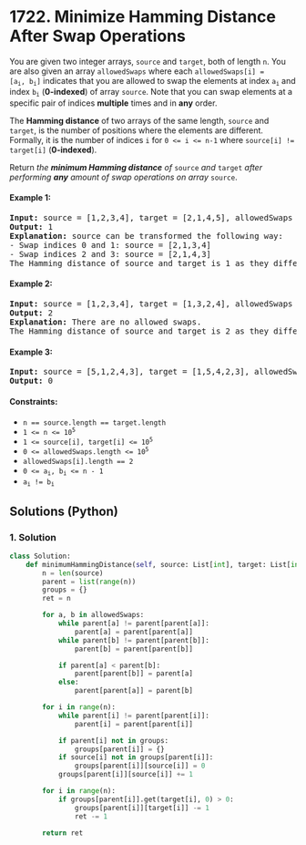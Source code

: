 # 1722. Minimize Hamming Distance After Swap Operations
You are given two integer arrays, `source` and `target`, both of length `n`. You are also given an array `allowedSwaps` where each <code>allowedSwaps[i] = [a<sub>i</sub>, b<sub>i</sub>]</code> indicates that you are allowed to swap the elements at index <code>a<sub>i</sub></code> and index <code>b<sub>i</sub></code> (**0-indexed**) of array `source`. Note that you can swap elements at a specific pair of indices **multiple** times and in **any** order.

The **Hamming distance** of two arrays of the same length, `source` and `target`, is the number of positions where the elements are different. Formally, it is the number of indices `i` for `0 <= i <= n-1` where `source[i] != target[i]` (**0-indexed**).

Return *the **minimum Hamming distance** of* `source` *and* `target` *after performing **any** amount of swap operations on array* `source`.

#### Example 1:
<pre>
<strong>Input:</strong> source = [1,2,3,4], target = [2,1,4,5], allowedSwaps = [[0,1],[2,3]]
<strong>Output:</strong> 1
<strong>Explanation:</strong> source can be transformed the following way:
- Swap indices 0 and 1: source = [2,1,3,4]
- Swap indices 2 and 3: source = [2,1,4,3]
The Hamming distance of source and target is 1 as they differ in 1 position: index 3.
</pre>

#### Example 2:
<pre>
<strong>Input:</strong> source = [1,2,3,4], target = [1,3,2,4], allowedSwaps = []
<strong>Output:</strong> 2
<strong>Explanation:</strong> There are no allowed swaps.
The Hamming distance of source and target is 2 as they differ in 2 positions: index 1 and index 2.
</pre>

#### Example 3:
<pre>
<strong>Input:</strong> source = [5,1,2,4,3], target = [1,5,4,2,3], allowedSwaps = [[0,4],[4,2],[1,3],[1,4]]
<strong>Output:</strong> 0
</pre>

#### Constraints:
* `n == source.length == target.length`
* <code>1 <= n <= 10<sup>5</sup></code>
* <code>1 <= source[i], target[i] <= 10<sup>5</sup></code>
* <code>0 <= allowedSwaps.length <= 10<sup>5</sup></code>
* `allowedSwaps[i].length == 2`
* <code>0 <= a<sub>i</sub>, b<sub>i</sub> <= n - 1</code>
* <code>a<sub>i</sub> != b<sub>i</sub></code>

## Solutions (Python)

### 1. Solution
```Python
class Solution:
    def minimumHammingDistance(self, source: List[int], target: List[int], allowedSwaps: List[List[int]]) -> int:
        n = len(source)
        parent = list(range(n))
        groups = {}
        ret = n

        for a, b in allowedSwaps:
            while parent[a] != parent[parent[a]]:
                parent[a] = parent[parent[a]]
            while parent[b] != parent[parent[b]]:
                parent[b] = parent[parent[b]]

            if parent[a] < parent[b]:
                parent[parent[b]] = parent[a]
            else:
                parent[parent[a]] = parent[b]

        for i in range(n):
            while parent[i] != parent[parent[i]]:
                parent[i] = parent[parent[i]]

            if parent[i] not in groups:
                groups[parent[i]] = {}
            if source[i] not in groups[parent[i]]:
                groups[parent[i]][source[i]] = 0
            groups[parent[i]][source[i]] += 1

        for i in range(n):
            if groups[parent[i]].get(target[i], 0) > 0:
                groups[parent[i]][target[i]] -= 1
                ret -= 1

        return ret
```
